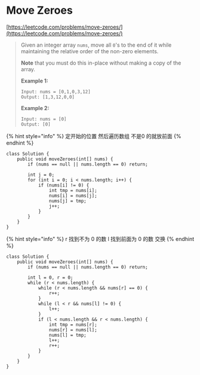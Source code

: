 # Move Zeroes

[https://leetcode.com/problems/move-zeroes/](https://leetcode.com/problems/move-zeroes/)

> Given an integer array `nums`, move all `0`'s to the end of it while maintaining the relative order of the non-zero elements.
>
> **Note** that you must do this in-place without making a copy of the array.
>
> &#x20;
>
> **Example 1:**
>
> ```
> Input: nums = [0,1,0,3,12]
> Output: [1,3,12,0,0]
> ```
>
> **Example 2:**
>
> ```
> Input: nums = [0]
> Output: [0]
> ```

{% hint style="info" %}
定开始的位置 然后遍历数组 不是0 的就放前面
{% endhint %}

```
class Solution {
    public void moveZeroes(int[] nums) {
        if (nums == null || nums.length == 0) return;

        int j = 0;
        for (int i = 0; i < nums.length; i++) {
            if (nums[i] != 0) {
                int tmp = nums[i];
                nums[i] = nums[j];
                nums[j] = tmp;
                j++;
            }
        }
    }
}
```

{% hint style="info" %}
r 找到不为 0 的数 l 找到前面为 0 的数 交换
{% endhint %}

```
class Solution {
    public void moveZeroes(int[] nums) {
        if (nums == null || nums.length == 0) return;

        int l = 0, r = 0;
        while (r < nums.length) {
            while (r < nums.length && nums[r] == 0) {
                r++;
            }
            while (l < r && nums[l] != 0) {
                l++;
            }
            if (l < nums.length && r < nums.length) {
                int tmp = nums[r];
                nums[r] = nums[l];
                nums[l] = tmp;
                l++;
                r++;
            }
        }
    }
}
```
